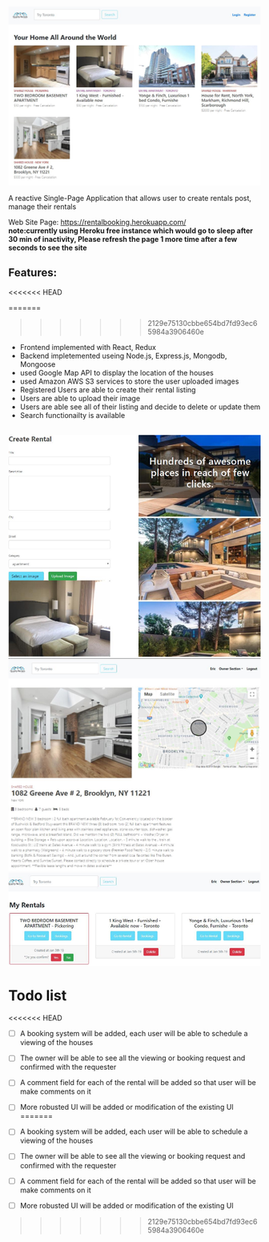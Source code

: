 <img class='header-img' src='https://github.com/Incarnation/react-test-2/blob/master/screenshots/home_page.jpg' />

A reactive Single-Page Application that allows user to create rentals post, manage their rentals

Web Site Page: <a href='https://rentalbooking.herokuapp.com/'>https://rentalbooking.herokuapp.com/</a>
<br/>
**note:currently using Heroku free instance which would go to sleep after 30 min of inactivity, Please refresh the page 1 more time after a few seconds to see the site**

## Features:
<<<<<<< HEAD

=======
>>>>>>> 2129e75130cbbe654bd7fd93ec65984a3906460e
<p>
<ul>
  <li>Frontend implemented with React, Redux</li>
  <li>Backend impletemented useing Node.js, Express.js, Mongodb, Mongoose </li>
  <li>used Google Map API to display the location of the houses</li>
  <li>used Amazon AWS S3 services to store the user uploaded images</li>
  <li>Registered Users are able to create their rental listing</li>
  <li>Users are able to upload their image</li>
  <li>Users are able see all of their listing and decide to delete or update them</li>
  <li>Search functionailty is available</li>
</ul>

<p/>
<br />
<img src='https://github.com/Incarnation/react-test-2/blob/master/screenshots/create_rental_page.jpg' />
<br />
<img src='https://github.com/Incarnation/react-test-2/blob/master/screenshots/rental_detail_page.jpg' />
<br />
<img src='https://github.com/Incarnation/react-test-2/blob/master/screenshots/manage_rental_page.jpg' />
<br />

# Todo list
<<<<<<< HEAD

- [ ] A booking system will be added, each user will be able to schedule a viewing of the houses
- [ ] The owner will be able to see all the viewing or booking request and confirmed with the requester
- [ ] A comment field for each of the rental will be added so that user will be make comments on it
- [ ] More robusted UI will be added or modification of the existing UI
=======
- [ ] A booking system will be added, each user will be able to schedule a viewing of the houses
- [ ] The owner will be able to see all the viewing or booking request and confirmed with the requester 
- [ ] A comment field for each of the rental will be added so that user will be make comments on it
- [ ] More robusted UI will be added or modification of the existing UI


>>>>>>> 2129e75130cbbe654bd7fd93ec65984a3906460e

